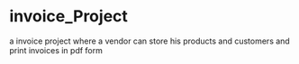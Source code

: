 # invoice_Project
a invoice project where a vendor can store his products and customers and print invoices in pdf form 
